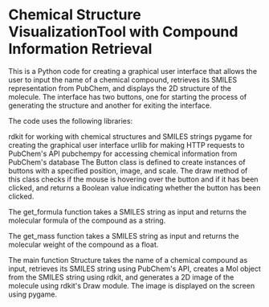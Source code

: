 # Chemical Structure VisualizationTool with Compound Information Retrieval
This is a Python code for creating a graphical user interface that allows the user to input the name of a chemical compound, retrieves its SMILES representation from PubChem, and displays the 2D structure of the molecule. The interface has two buttons, one for starting the process of generating the structure and another for exiting the interface.

The code uses the following libraries:

rdkit for working with chemical structures and SMILES strings
pygame for creating the graphical user interface
urllib for making HTTP requests to PubChem's API
pubchempy for accessing chemical information from PubChem's database
The Button class is defined to create instances of buttons with a specified position, image, and scale. The draw method of this class checks if the mouse is hovering over the button and if it has been clicked, and returns a Boolean value indicating whether the button has been clicked.

The get_formula function takes a SMILES string as input and returns the molecular formula of the compound as a string.

The get_mass function takes a SMILES string as input and returns the molecular weight of the compound as a float.

The main function Structure takes the name of a chemical compound as input, retrieves its SMILES string using PubChem's API, creates a Mol object from the SMILES string using rdkit, and generates a 2D image of the molecule using rdkit's Draw module. The image is displayed on the screen using pygame.
